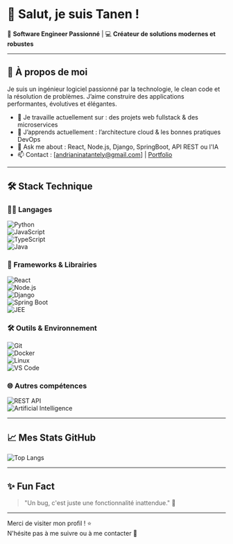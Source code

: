 # 👋 Salut, je suis Tanen !

🎯 **Software Engineer Passionné** | 💻 **Créateur de solutions modernes et robustes**

---

## 🚀 À propos de moi

Je suis un ingénieur logiciel passionné par la technologie, le clean code et la résolution de problèmes. J’aime construire des applications performantes, évolutives et élégantes.

- 🔭 Je travaille actuellement sur : des projets web fullstack & des microservices
- 🌱 J’apprends actuellement : l’architecture cloud & les bonnes pratiques DevOps
- 💬 Ask me about : React, Node.js, Django, SpringBoot, API REST ou l'IA
- 📫 Contact : [andrianinatantely@gmail.com] | [Portfolio](https://portfolio-tanenraz.vercel.app/)

---

## 🛠️ Stack Technique

### 👨‍💻 Langages  
![Python](https://img.shields.io/badge/Python-3776AB?style=flat&logo=python&logoColor=white)  
![JavaScript](https://img.shields.io/badge/JavaScript-F7DF1E?style=flat&logo=javascript&logoColor=black)  
![TypeScript](https://img.shields.io/badge/TypeScript-3178C6?style=flat&logo=typescript&logoColor=white)  
![Java](https://img.shields.io/badge/Java-007396?style=flat&logo=java&logoColor=white)

### 🚀 Frameworks & Librairies  
![React](https://img.shields.io/badge/React-20232A?style=flat&logo=react&logoColor=61DAFB)  
![Node.js](https://img.shields.io/badge/Node.js-339933?style=flat&logo=nodedotjs&logoColor=white)  
![Django](https://img.shields.io/badge/Django-092E20?style=flat&logo=django&logoColor=white)  
![Spring Boot](https://img.shields.io/badge/Spring_Boot-6DB33F?style=flat&logo=springboot&logoColor=white)  
![JEE](https://img.shields.io/badge/JEE-%23007396?style=flat&logo=java&logoColor=white)

### 🛠️ Outils & Environnement  
![Git](https://img.shields.io/badge/Git-F05032?style=flat&logo=git&logoColor=white)  
![Docker](https://img.shields.io/badge/Docker-2496ED?style=flat&logo=docker&logoColor=white)  
![Linux](https://img.shields.io/badge/Linux-FCC624?style=flat&logo=linux&logoColor=black)  
![VS Code](https://img.shields.io/badge/VS%20Code-007ACC?style=flat&logo=visual-studio-code&logoColor=white)

### 🌐 Autres compétences  
![REST API](https://img.shields.io/badge/REST%20API-02569B?style=flat&logo=apachespark&logoColor=white)  
![Artificial Intelligence](https://img.shields.io/badge/IA%20&%20ML-FF6F00?style=flat&logo=tensorflow&logoColor=white)

---


## 📈 Mes Stats GitHub

![Top Langs](https://github-readme-stats.vercel.app/api/top-langs/?username=tanenraz&layout=compact&theme=radical)

---

## ✨ Fun Fact

> "Un bug, c'est juste une fonctionnalité inattendue." 🐞

---

Merci de visiter mon profil ! ⭐  
N'hésite pas à me suivre ou à me contacter 🙌
